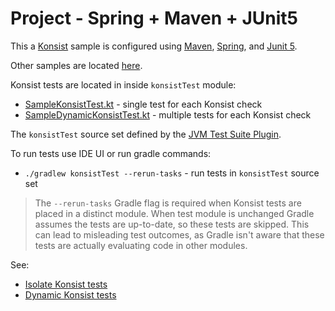 # Project - Spring + Maven + JUnit5

This a [Konsist](https://github.com/LemonAppDev/konsist) sample is configured using 
[Maven](https://maven.apache.org),
[Spring](https://spring.io/),
and [Junit 5](https://junit.org/junit5/).

Other samples are located [here](..).

Konsist tests are located in inside `konsistTest` module:
- [SampleKonsistTest.kt](src/konsistTest/kotlin/com/sample/SampleKonsistTest.kt) - single test for each Konsist check
- [SampleDynamicKonsistTest.kt](src/konsistTest/kotlin/com/sample/SampleDynamicKonsistTest.kt) - multiple tests for each Konsist check

The `konsistTest` source set defined by the [JVM Test Suite Plugin](https://docs.gradle.org/current/userguide/jvm_test_suite_plugin.html).

To run tests use IDE UI or run gradle commands:
- `./gradlew konsistTest --rerun-tasks` - run tests in `konsistTest` source set

> The `--rerun-tasks` Gradle flag is required when Konsist tests are placed in a distinct module. When test module is 
> unchanged Gradle assumes the tests are up-to-date, so these tests are skipped. This can lead to misleading test 
> outcomes, as Gradle isn't aware that these tests are actually evaluating code in other modules.


See:
- [Isolate Konsist tests](https://docs.konsist.lemonappdev.com/advanced/isolate-konsist-tests)
- [Dynamic Konsist tests](https://docs.konsist.lemonappdev.com/advanced/dynamic-konsist-tests)

